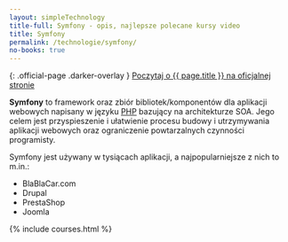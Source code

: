 ```yaml
---
layout: simpleTechnology
title-full: Symfony - opis, najlepsze polecane kursy video
title: Symfony
permalink: /technologie/symfony/
no-books: true
---
```


{: .official-page .darker-overlay }
[Poczytaj o {{ page.title }} na oficjalnej stronie](https://symfony.com/what-is-symfony)

**Symfony** to framework oraz zbiór bibliotek/komponentów dla aplikacji webowych napisany w
języku [PHP](/technologie/php) bazujący na architekturze SOA. Jego celem jest przyspieszenie i ułatwienie procesu
budowy i utrzymywania aplikacji webowych oraz ograniczenie powtarzalnych czynności programisty.

Symfony jest używany w tysiącach aplikacji, a najpopularniejsze z nich to m.in.:

- BlaBlaCar.com
- Drupal
- PrestaShop
- Joomla

{% include courses.html %}
